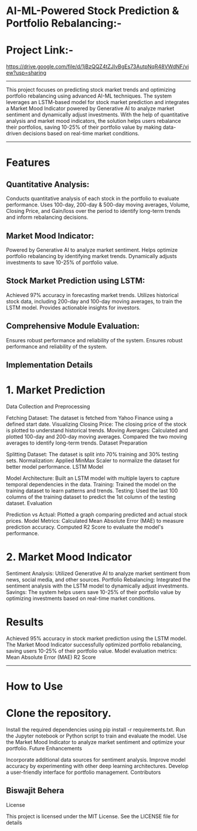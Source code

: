 # AI-ML-Powered Stock Prediction & Portfolio Rebalancing:-

# Project Link:- 
https://drive.google.com/file/d/1jBzQQZ4tZJIvBgEs73AutpNqR48VWdNF/view?usp=sharing

---
This project focuses on predicting stock market trends and optimizing portfolio rebalancing using advanced AI-ML techniques. The system leverages an LSTM-based model for stock market prediction and integrates a Market Mood Indicator powered by Generative AI to analyze market sentiment and dynamically adjust investments. With the help of quantitative analysis and market mood indicators, the solution helps users rebalance their portfolios, saving 10-25% of their portfolio value by making data-driven decisions based on real-time market conditions.

---
# Features

 ## Quantitative Analysis:
Conducts quantitative analysis of each stock in the portfolio to evaluate performance.
Uses 100-day, 200-day & 500-day moving averages, Volume, Closing Price, and  Gain/loss over the period to identify long-term trends and inform rebalancing decisions.
## Market Mood Indicator:
Powered by Generative AI to analyze market sentiment.
Helps optimize portfolio rebalancing by identifying market trends.
Dynamically adjusts investments to save 10-25% of portfolio value.
## Stock Market Prediction using LSTM:
Achieved 97% accuracy in forecasting market trends.
Utilizes historical stock data, including 200-day and 100-day moving averages, to train the LSTM model.
Provides actionable insights for investors.
## Comprehensive Module Evaluation:
Ensures robust performance and reliability of the system.
Ensures robust performance and reliability of the system.

Implementation Details
---
# 1. Market Prediction

Data Collection and Preprocessing

Fetching Dataset: The dataset is fetched from Yahoo Finance using a defined start date.
Visualizing Closing Price: The closing price of the stock is plotted to understand historical trends.
Moving Averages:
Calculated and plotted 100-day and 200-day moving averages.
Compared the two moving averages to identify long-term trends.
Dataset Preparation

Splitting Dataset: The dataset is split into 70% training and 30% testing sets.
Normalization: Applied MinMax Scaler to normalize the dataset for better model performance.
LSTM Model

Model Architecture: Built an LSTM model with multiple layers to capture temporal dependencies in the data.
Training: Trained the model on the training dataset to learn patterns and trends.
Testing: Used the last 100 columns of the training dataset to predict the 1st column of the testing dataset.
Evaluation

Prediction vs Actual: Plotted a graph comparing predicted and actual stock prices.
Model Metrics:
Calculated Mean Absolute Error (MAE) to measure prediction accuracy.
Computed R2 Score to evaluate the model's performance.
# 2. Market Mood Indicator

Sentiment Analysis: Utilized Generative AI to analyze market sentiment from news, social media, and other sources.
Portfolio Rebalancing: Integrated the sentiment analysis with the LSTM model to dynamically adjust investments.
Savings: The system helps users save 10-25% of their portfolio value by optimizing investments based on real-time market conditions.

# Results
Achieved 95% accuracy in stock market prediction using the LSTM model.
The Market Mood Indicator successfully optimized portfolio rebalancing, saving users 10-25% of their portfolio value.
Model evaluation metrics:
Mean Absolute Error (MAE)
R2 Score

---
# How to Use

# Clone the repository.
Install the required dependencies using pip install -r requirements.txt.
Run the Jupyter notebook or Python script to train and evaluate the model.
Use the Market Mood Indicator to analyze market sentiment and optimize your portfolio.
Future Enhancements

Incorporate additional data sources for sentiment analysis.
Improve model accuracy by experimenting with other deep learning architectures.
Develop a user-friendly interface for portfolio management.
Contributors

## Biswajit Behera

License

This project is licensed under the MIT License. See the LICENSE file for details
